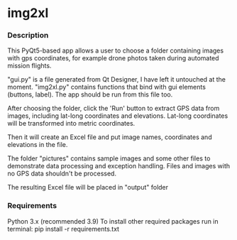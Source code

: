 # img2xl

### Description
This PyQt5-based app allows a user to choose a folder containing images with gps coordinates,
for example drone photos taken during automated mission flights.

"gui.py" is a file generated from Qt Designer, I have left it untouched at the moment.
"img2xl.py" contains functions that bind with gui elements (buttons, label). The app should be run from this file too.

After choosing the folder, click the 'Run' button to extract GPS data from images,
including lat-long coordinates and elevations.
Lat-long coordinates will be transformed into metric coordinates.

Then it will create an Excel file and put image names, coordinates and elevations in the file.

The folder "pictures" contains sample images and some other files to demonstrate data processing and exception handling.
Files and images with no GPS data shouldn't be processed.

The resulting Excel file will be placed in "output" folder

### Requirements
Python 3.x (recommended 3.9)
To install other required packages run in terminal: pip install -r requirements.txt
